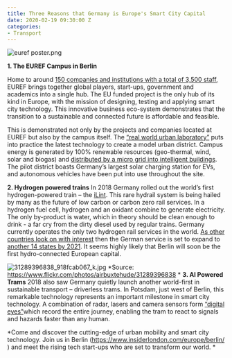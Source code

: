 ```yaml
---
title: Three Reasons that Germany is Europe's Smart City Capital
date: 2020-02-19 09:30:00 Z
categories:
- Transport
---
```


![euref poster.png](/uploads/euref%20poster.png)

**1. The EUREF Campus in Berlin**

Home to around [150 companies and institutions with a total of 3,500 staff](https://www.businesslocationcenter.de/en/zukunftsorte-en/euref-campus-berlin/), EUREF brings together global players, start-ups, government and academics into a single hub. The EU funded project is the only hub of its kind in Europe, with the mission of designing, testing and applying smart city technology. This innovative business eco-system demonstrates that the transition to a sustainable and connected future is affordable and feasible.

This is demonstrated not only by the projects and companies located at EUREF but also by the campus itself. The [“real world urban laboratory”](https://www.youtube.com/watch?v=iRv6ISwHNJU) puts into practice the latest technology to create a model urban district. Campus energy is generated by 100% renewable resources (geo-thermal, wind, solar and biogas) and [distributed by a micro grid into intelligent buildings](https://www.se.com/ww/en/work/campaign/life-is-on/case-study/euref.jsp ). The pilot district boasts Germany’s largest solar charging station for EVs, and autonomous vehicles have been put into use throughout the site.

**2.	Hydrogen powered trains**
In 2018 Germany rolled out the world’s first hydrogen-powered train – the [iLint](https://www.alstom.com/our-solutions/rolling-stock/coradia-ilint-worlds-1st-hydrogen-powered-train). This rare hydrail system is being hailed by many as the future of low carbon or carbon zero rail services. In a hydrogen fuel cell, hydrogen and an oxidant combine to generate electricity. The only by-product is water, which in theory should be clean enough to drink - a far cry from the dirty diesel used by regular trains. 
Germany currently operates the only two hydrogen rail services in the world. [As other countries look on with interest](https://www.bbc.co.uk/news/business-48698532) then the German service is set to expand to [another 14 states by 2021](https://www.theguardian.com/environment/2018/sep/17/germany-launches-worlds-first-hydrogen-powered-train). It seems highly likely that Berlin will soon be the first hydro-connected European capital. 

![31289396838_918fcab067_k.jpg](/uploads/31289396838_918fcab067_k.jpg)
*Source: https://www.flickr.com/photos/airbuxtehude/31289396838
*
**3.	AI Powered Trams**
2018 also saw Germany quietly launch another world-first in sustainable transport – driverless trams. In Potsdam, just west of Berlin, this remarkable technology represents an important milestone in smart city technology. A combination of radar, lasers and camera sensors form [“digital eyes”](https://www.theguardian.com/world/2018/sep/23/potsdam-inside-the-worlds-first-autonomous-tram)which record the entire journey, enabling the tram to react to signals and hazards faster than any human.  

*Come and discover the cutting-edge of urban mobility and smart city technology. Join us in Berlin (https://www.insiderlondon.com/europe/berlin/ ) and meet the rising tech start-ups who are set to transform our world. *


